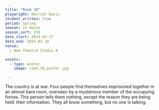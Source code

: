 ```yaml
---
title: "Room 30"
playwright: Harriet Davis
student_written: true
period: Spring
season: In House
season_sort: 250
date_start: 2014-03-17
date_end: 2014-03-18
venue:
  - New Theatre Studio A

assets:
  - type: poster
    image: room_30_poster.jpg

---
```


The country is at war. Four people find themselves imprisoned together in an almost bare room, overseen by a mysterious member of the occupying forces. This person tells them nothing, except the reason they are being held: their information. They all know something, but no one is talking.